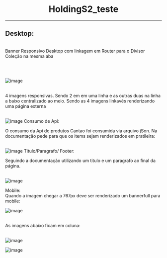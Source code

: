 <h1 align="center"> HoldingS2_teste </h1>
<hr />

<h2> Desktop: </h2>
</br>
Banner Responsivo Desktop  com linkagem em Router para o Divisor Coleção na mesma aba

</br></br>

![image](https://user-images.githubusercontent.com/96242187/183463084-d1d28552-bd36-467f-ac16-58e17889a9f1.png)
</br></br>

4 imagens responsivas. Sendo 2 em em uma linha e as outras duas na linha a baixo centralizado ao meio. Sendo as 4 imagens linkavés renderizando uma página externa
</br></br>

![image](https://user-images.githubusercontent.com/96242187/183463190-fba342bc-7895-41ac-a97e-438618163ec7.png)
Consumo de Api:

O consumo da Api de produtos Cantao foi consumida via arquivo jSon. Na documentação pede para que os items sejam renderizados em pratileira:
</br></br>

![image](https://user-images.githubusercontent.com/96242187/183463597-d76cf1e2-8591-41c0-bc68-a01fa3d50f06.png)
Titulo/Paragrafo/ Footer:

Seguindo a documentação utilizando um titulo e um paragrafo ao final da página.
</br></br>

![image](https://user-images.githubusercontent.com/96242187/183463372-4426ef2c-69e0-4359-9ac2-41f2d7abb9b7.png)

Mobile:</br>
Quando a imagem chegar a 767px deve ser renderizado um bannerfull para mobile:

![image](https://user-images.githubusercontent.com/96242187/183464592-f1887f92-1344-437a-9eda-d832cc09b169.png)
</br></br>

As imagens abaixo ficam em coluna:
</br></br>

![image](https://user-images.githubusercontent.com/96242187/183464869-7df9403e-6508-4f7e-a93e-aeca2c2cd80b.png)

![image](https://user-images.githubusercontent.com/96242187/183465018-bcc28d6f-4e21-4a48-a948-e68ee37b8659.png)



